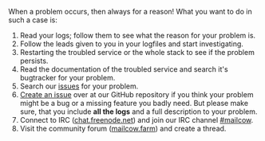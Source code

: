 When a problem occurs, then always for a reason! What you want to do in such a case is:

1. Read your logs; follow them to see what the reason for your problem is.
2. Follow the leads given to you in your logfiles and start investigating.
3. Restarting the troubled service or the whole stack to see if the problem persists.
4. Read the documentation of the troubled service and search it's bugtracker for your problem.
5. Search our [issues](https://github.com/mailcow/mailcow-dockerized/issues) for your problem.
6. [Create an issue](https://github.com/mailcow/mailcow-dockerized/issues) over at our GitHub repository if you think your problem might be a bug or a missing feature you badly need. But please make sure, that you include **all the logs** and a full description to your problem.
7. Connect to IRC ([chat.freenode.net](https://webchat.freenode.net/)) and join our IRC channel [#mailcow](irc://chat.freenode.net:6667/mailcow).
8. Visit the community forum ([mailcow.farm](https://mailcow.farm)) and create a thread. 
